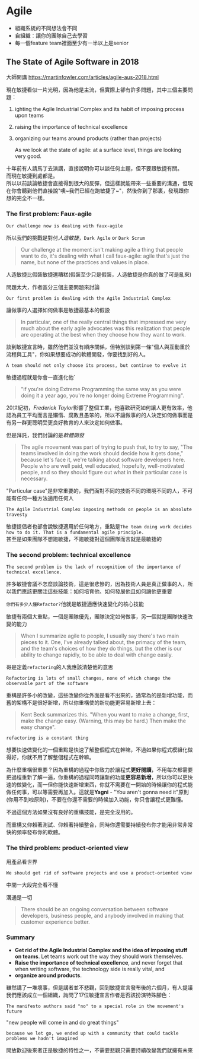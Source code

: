 # Agile

- 組織系統的不同想法會不同
- 自組織：讓你的團隊自己去學習
- 每一個feature team裡面至少有一半以上是senior

## The State of Agile Software in 2018

大師開講
<https://martinfowler.com/articles/agile-aus-2018.html>

現在敏捷看似一片光明，因為他是主流，但實際上卻有許多問題，其中三個主要問題：

1. ighting the Agile Industrial Complex and its habit of imposing process upon teams
2. raising the importance of technical excellence
3. organizing our teams around products (rather than projects)

    As we look at the state of agile: at a surface level, things are looking very good.

十年前有人請馬丁去演講，直接說明你可以談任何主題，但不要跟敏捷有關。  
而現在敏捷到處都是。  
所以以前談論敏捷會直接得到很大的反彈，但這樣就能帶來一些重要的溝通，但現在你會聽到他們直接說"噢~我們已經在跑敏捷了~"，然後你到了那裏，發現跟你想的完全不一樣。

### The first problem: Faux-agile

    Our challenge now is dealing with faux-agile

所以我們的挑戰是對付*人造敏捷*，`Dark Agile` or `Dark Scrum`

>Our challenge at the moment isn't making agile a thing that people want to do, it's dealing with what I call faux-agile: agile that's just the name, but none of the practices and values in place.

人造敏捷比假裝敏捷還糟糕(假裝至少只是假裝，人造敏捷是你真的做了可是亂來)

問題太大，作者區分三個主要問題來討論

    Our first problem is dealing with the Agile Industrial Complex

讓做事的人選擇如何做事是敏捷最基本的假設

>In particular, one of the really central things that impressed me very much about the early agile advocates was this realization that people are operating at the best when they choose how they want to work.

談到敏捷宣言時，雖然他們並沒有順序關係，但特別談到第一條"個人與互動重於流程與工具"，你如果想要成功的軟體開發，你要找到好的人。

    A team should not only choose its process, but continue to evolve it

敏捷過程就是你會一直進化他`

>"if you're doing Extreme Programming the same way as you were doing it a year ago, you're no longer doing Extreme Programming".

20世紀初，*Frederick Taylor*影響了整個工業，他喜歡研究如何讓人更有效率，他認為員工平均而言是懶惰、腐敗且愚笨的，所以不讓做事的的人決定如何做事而是有另一群更聰明受更良好教育的人來決定如何做事。

但是拜託，我們討論的是*軟體開發*

>The agile movement was part of trying to push that, to try to say, "The teams involved in doing the work should decide how it gets done," because let's face it, we're talking about software developers here. People who are well paid, well educated, hopefully, well-motivated people, and so they should figure out what in their particular case is necessary.

"Particular case"是非常重要的，我們面對不同的技術不同的環境不同的人，不可能有任何一種方法適用任何人

    The Agile Industrial Complex imposing methods on people is an absolute travesty

敏捷提倡者也部會說敏捷適用於任何地方，重點是`The team doing work decides how to do it. That is a fundamental agile principle.`  
甚至是如果團隊不想跑敏捷，不跑敏捷對這個團隊而言就是最敏捷的

### The second problem: technical excellence

    The second problem is the lack of recognition of the importance of technical excellence.

許多敏捷會議不怎麼談論技術，這是很悲慘的，因為技術人員是真正做事的人，所以我們應該更關注這些技能：如何培育他、如何發展他且如何讓他更重要

`你們有多少人懂Refactor?`他就是敏捷適應快速變化的核心技能

敏捷有兩個大重點，一個是團隊優先，團隊決定如何做事，另一個就是團隊快速改變的能力

>When I summarize agile to people, I usually say there's two main pieces to it. One, I've already talked about, the primacy of the team, and the team's choices of how they do things, but the other is our ability to change rapidly, to be able to deal with change easily.

哥是定義`refactoring`的人我應該清楚他的意思

    Refactoring is lots of small changes, none of which change the observable part of the software

重構是許多小的改變，這些改變你從外面是看不出來的，通常為的是新增功能，而舊的架構不是很好新增，所以你重構使的新功能更容易新增上去：

>Kent Beck summarizes this. "When you want to make a change, first, make the change easy. (Warning, this may be hard.) Then make the easy change".

`refactoring is a constant thing`

想要快速做變化的一個重點是快速了解整個程式在幹嘛，不過如果你程式模組化做得好，你就不用了解整個程式在幹嘛。

為什麼重構很重要？因為重構的過程中你致力於讓程式**更好閱讀**，不用每次都需要把過程重新了解一遍，你重構的過程同時讓新的功能**更容易新增**，所以你可以更快速的做變化，而一但你能快速新增東西，你就不需要在一開始的時候讓你的程式能做任何事，可以等需要再加入。這就是**Yagni** - "You aren't gonna need it"原則(你用不到啦原則)，不要在你還不需要的時候加入功能，你只會讓程式更難懂。

不過這個方法如果沒有良好的重構技能，是完全沒用的。

而重構又仰賴著測試、仰賴著持續整合，同時你還需要持續發布你才能用非常非常快的頻率發布你的軟體。

### The third problem: product-oriented view

用產品看世界

    We should get rid of software projects and use a product-oriented view

中間一大段完全看不懂

溝通是一切

>There should be an ongoing conversation between software developers, business people, and anybody involved in making that customer experience better.

### Summary

- **Get rid of the Agile Industrial Complex and the idea of imposing stuff on teams**. Let teams work out the way they should work themselves.
- **Raise the importance of technical excellence**, and never forget that when writing software, the technology side is really vital, and
- **organize around products**.

雖然講了一堆壞事，但是講者並不悲觀，回到敏捷宣言發布後的六個月，有人提議我們應該成立一個組織，詢問了17位敏捷宣言作者是否該扮演特殊腳色：

    The manifesto authors said "no" to a special role in the movement's future

"new people will come in and do great things"

    because we let go, we ended up with a community that could tackle problems we hadn't imagined

開放歡迎後來者正是敏捷的特性之一，不需要悲觀只需要持續改變我們就擁有未來
